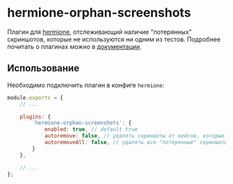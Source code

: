 # hermione-orphan-screenshots

Плагин для [hermione](https://github.com/gemini-testing/hermione), отслеживающий наличие "потерянных" скриншотов, которые не используются ни одним из тестов.
Подробнее почитать о плагинах можно в [документации](https://github.com/gemini-testing/hermione#plugins).

## Использование

Необходимо подключить плагин в конфиге `hermione`:

```js
module.exports = {
    // ...

    plugins: {
        'hermione-orphan-screenshots': {
            enabled: true, // default true
            autoremove: false, // удалять скриншоты от кейсов, которые уже используют другие скриншоты
            autoremoveAll: false, // удалять все "потерянные" скриншоты
        }
    },

    // ...
};
```
